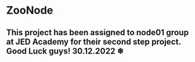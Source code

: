 # ZooNode
## This project has been assigned to node01 group at JED Academy for their second step project. Good Luck guys! 30.12.2022 ❄ 

